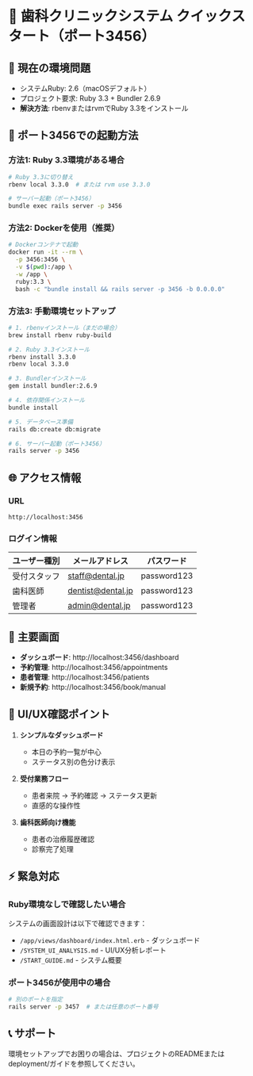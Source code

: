 # 🦷 歯科クリニックシステム クイックスタート（ポート3456）

## 🚨 現在の環境問題
- システムRuby: 2.6（macOSデフォルト）
- プロジェクト要求: Ruby 3.3 + Bundler 2.6.9
- **解決方法**: rbenvまたはrvmでRuby 3.3をインストール

## 🚀 ポート3456での起動方法

### 方法1: Ruby 3.3環境がある場合
```bash
# Ruby 3.3に切り替え
rbenv local 3.3.0  # または rvm use 3.3.0

# サーバー起動（ポート3456）
bundle exec rails server -p 3456
```

### 方法2: Dockerを使用（推奨）
```bash
# Dockerコンテナで起動
docker run -it --rm \
  -p 3456:3456 \
  -v $(pwd):/app \
  -w /app \
  ruby:3.3 \
  bash -c "bundle install && rails server -p 3456 -b 0.0.0.0"
```

### 方法3: 手動環境セットアップ
```bash
# 1. rbenvインストール（まだの場合）
brew install rbenv ruby-build

# 2. Ruby 3.3インストール
rbenv install 3.3.0
rbenv local 3.3.0

# 3. Bundlerインストール
gem install bundler:2.6.9

# 4. 依存関係インストール
bundle install

# 5. データベース準備
rails db:create db:migrate

# 6. サーバー起動（ポート3456）
rails server -p 3456
```

## 🌐 アクセス情報

### URL
```
http://localhost:3456
```

### ログイン情報
| ユーザー種別 | メールアドレス | パスワード |
|-------------|---------------|-----------|
| 受付スタッフ | staff@dental.jp | password123 |
| 歯科医師 | dentist@dental.jp | password123 |
| 管理者 | admin@dental.jp | password123 |

## 📱 主要画面
- **ダッシュボード**: http://localhost:3456/dashboard
- **予約管理**: http://localhost:3456/appointments
- **患者管理**: http://localhost:3456/patients
- **新規予約**: http://localhost:3456/book/manual

## 🎯 UI/UX確認ポイント
1. **シンプルなダッシュボード**
   - 本日の予約一覧が中心
   - ステータス別の色分け表示

2. **受付業務フロー**
   - 患者来院 → 予約確認 → ステータス更新
   - 直感的な操作性

3. **歯科医師向け機能**
   - 患者の治療履歴確認
   - 診察完了処理

## ⚡ 緊急対応

### Ruby環境なしで確認したい場合
システムの画面設計は以下で確認できます：
- `/app/views/dashboard/index.html.erb` - ダッシュボード
- `/SYSTEM_UI_ANALYSIS.md` - UI/UX分析レポート
- `/START_GUIDE.md` - システム概要

### ポート3456が使用中の場合
```bash
# 別のポートを指定
rails server -p 3457  # または任意のポート番号
```

## 📞 サポート
環境セットアップでお困りの場合は、プロジェクトのREADMEまたはdeployment/ガイドを参照してください。